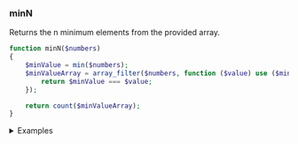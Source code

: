 ### minN
Returns the n minimum elements from the provided array.

```php
function minN($numbers)
{
    $minValue = min($numbers);
    $minValueArray = array_filter($numbers, function ($value) use ($minValue) {
        return $minValue === $value;
    });

    return count($minValueArray);
}
```

<details>
<summary>Examples</summary>

```php
minN([1, 1, 2, 3, 4, 5, 5]); // 2
minN([1, 2, 3, 4, 5]); // 1
```

</details>
